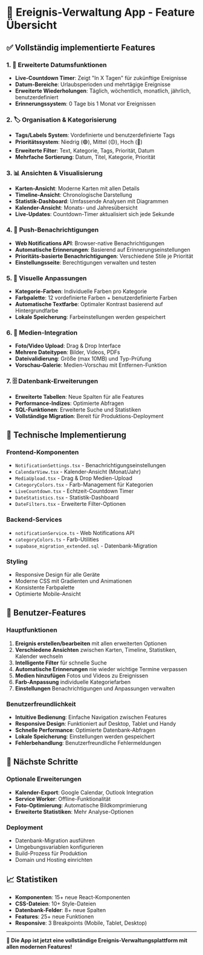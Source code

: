 # 🎉 Ereignis-Verwaltung App - Feature Übersicht

## ✅ Vollständig implementierte Features

### 1. 📅 **Erweiterte Datumsfunktionen**
- **Live-Countdown Timer**: Zeigt "In X Tagen" für zukünftige Ereignisse
- **Datum-Bereiche**: Urlaubsperioden und mehrtägige Ereignisse
- **Erweiterte Wiederholungen**: Täglich, wöchentlich, monatlich, jährlich, benutzerdefiniert
- **Erinnerungssystem**: 0 Tage bis 1 Monat vor Ereignissen

### 2. 🏷️ **Organisation & Kategorisierung**
- **Tags/Labels System**: Vordefinierte und benutzerdefinierte Tags
- **Prioritätssystem**: Niedrig (🟢), Mittel (🟡), Hoch (🔴)
- **Erweiterte Filter**: Text, Kategorie, Tags, Priorität, Datum
- **Mehrfache Sortierung**: Datum, Titel, Kategorie, Priorität

### 3. 📊 **Ansichten & Visualisierung**
- **Karten-Ansicht**: Moderne Karten mit allen Details
- **Timeline-Ansicht**: Chronologische Darstellung
- **Statistik-Dashboard**: Umfassende Analysen mit Diagrammen
- **Kalender-Ansicht**: Monats- und Jahresübersicht
- **Live-Updates**: Countdown-Timer aktualisiert sich jede Sekunde

### 4. 🔔 **Push-Benachrichtigungen**
- **Web Notifications API**: Browser-native Benachrichtigungen
- **Automatische Erinnerungen**: Basierend auf Erinnerungseinstellungen
- **Prioritäts-basierte Benachrichtigungen**: Verschiedene Stile je Priorität
- **Einstellungsseite**: Berechtigungen verwalten und testen

### 5. 🎨 **Visuelle Anpassungen**
- **Kategorie-Farben**: Individuelle Farben pro Kategorie
- **Farbpalette**: 12 vordefinierte Farben + benutzerdefinierte Farben
- **Automatische Textfarbe**: Optimaler Kontrast basierend auf Hintergrundfarbe
- **Lokale Speicherung**: Farbeinstellungen werden gespeichert

### 6. 📸 **Medien-Integration**
- **Foto/Video Upload**: Drag & Drop Interface
- **Mehrere Dateitypen**: Bilder, Videos, PDFs
- **Dateivalidierung**: Größe (max 10MB) und Typ-Prüfung
- **Vorschau-Galerie**: Medien-Vorschau mit Entfernen-Funktion

### 7. 🗄️ **Datenbank-Erweiterungen**
- **Erweiterte Tabellen**: Neue Spalten für alle Features
- **Performance-Indizes**: Optimierte Abfragen
- **SQL-Funktionen**: Erweiterte Suche und Statistiken
- **Vollständige Migration**: Bereit für Produktions-Deployment

## 🔧 **Technische Implementierung**

### Frontend-Komponenten
- `NotificationSettings.tsx` - Benachrichtigungseinstellungen
- `CalendarView.tsx` - Kalender-Ansicht (Monat/Jahr)
- `MediaUpload.tsx` - Drag & Drop Medien-Upload
- `CategoryColors.tsx` - Farb-Management für Kategorien
- `LiveCountdown.tsx` - Echtzeit-Countdown Timer
- `DateStatistics.tsx` - Statistik-Dashboard
- `DateFilters.tsx` - Erweiterte Filter-Optionen

### Backend-Services
- `notificationService.ts` - Web Notifications API
- `categoryColors.ts` - Farb-Utilities
- `supabase_migration_extended.sql` - Datenbank-Migration

### Styling
- Responsive Design für alle Geräte
- Moderne CSS mit Gradienten und Animationen
- Konsistente Farbpalette
- Optimierte Mobile-Ansicht

## 🎯 **Benutzer-Features**

### Hauptfunktionen
1. **Ereignis erstellen/bearbeiten** mit allen erweiterten Optionen
2. **Verschiedene Ansichten** zwischen Karten, Timeline, Statistiken, Kalender wechseln
3. **Intelligente Filter** für schnelle Suche
4. **Automatische Erinnerungen** nie wieder wichtige Termine verpassen
5. **Medien hinzufügen** Fotos und Videos zu Ereignissen
6. **Farb-Anpassung** individuelle Kategoriefarben
7. **Einstellungen** Benachrichtigungen und Anpassungen verwalten

### Benutzerfreundlichkeit
- **Intuitive Bedienung**: Einfache Navigation zwischen Features
- **Responsive Design**: Funktioniert auf Desktop, Tablet und Handy
- **Schnelle Performance**: Optimierte Datenbank-Abfragen
- **Lokale Speicherung**: Einstellungen werden gespeichert
- **Fehlerbehandlung**: Benutzerfreundliche Fehlermeldungen

## 🚀 **Nächste Schritte**

### Optionale Erweiterungen
- **Kalender-Export**: Google Calendar, Outlook Integration
- **Service Worker**: Offline-Funktionalität
- **Foto-Optimierung**: Automatische Bildkomprimierung
- **Erweiterte Statistiken**: Mehr Analyse-Optionen

### Deployment
- Datenbank-Migration ausführen
- Umgebungsvariablen konfigurieren
- Build-Prozess für Produktion
- Domain und Hosting einrichten

## 📈 **Statistiken**

- **Komponenten**: 15+ neue React-Komponenten
- **CSS-Dateien**: 10+ Style-Dateien
- **Datenbank-Felder**: 8+ neue Spalten
- **Features**: 25+ neue Funktionen
- **Responsive**: 3 Breakpoints (Mobile, Tablet, Desktop)

---

**🎉 Die App ist jetzt eine vollständige Ereignis-Verwaltungsplattform mit allen modernen Features!** 